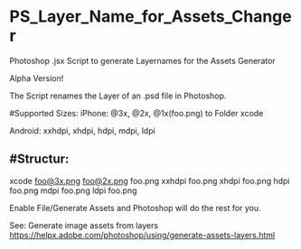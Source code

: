 # PS_Layer_Name_for_Assets_Changer
Photoshop .jsx Script to generate Layernames for the Assets Generator

Alpha Version!

The Script renames the Layer of an .psd file in Photoshop.

#Supported Sizes:
iPhone:
@3x, @2x, @1x(foo.png) to Folder xcode

Android:
xxhdpi, xhdpi, hdpi, mdpi, ldpi

#Structur:
-
 xcode
 	foo@3x.png 
 	foo@2x.png
 	foo.png
 xxhdpi
 	foo.png
 xhdpi
 	foo.png
 hdpi
 	foo.png
 mdpi
 	foo.png
 ldpi
 	foo.png

Enable File/Generate Assets and Photoshop will do the rest for you.

See: Generate image assets from layers https://helpx.adobe.com/photoshop/using/generate-assets-layers.html


